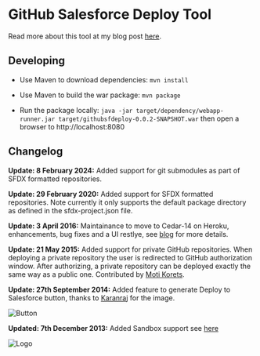 # GitHub Salesforce Deploy Tool

Read more about this tool at my blog post [here](http://andyinthecloud.com/2013/09/24/deploy-direct-from-github-to-salesforce/).

## Developing

* Use Maven to download dependencies: `mvn install`

* Use Maven to build the war package: `mvn package`

* Run the package locally: `java -jar target/dependency/webapp-runner.jar target/githubsfdeploy-0.0.2-SNAPSHOT.war` then open a browser to http://localhost:8080

## Changelog

**Update: 8 February 2024:** Added support for git submodules as part of SFDX formatted repositories.

**Update: 29 February 2020:** Added support for SFDX formatted repositories. Note currently it only supports the default package directory as defined in the sfdx-project.json file.

**Update: 3 April 2016:** Maintainance to move to Cedar-14 on Heroku, enhancements, bug fixes and a UI restlye, see [blog](http://andyinthecloud.com/2016/04/02/github-salesforce-deploy-lightning-edition/) for more details.

**Update: 21 May 2015:** Added support for private GitHub repositories. When deploying a private repository the user is redirected to GitHub authorization window. After authorizing, a private repository can be deployed exactly the same way as a public one. Contributed by [Moti Korets](https://github.com/motiko).

**Update: 27th September 2014:** Added feature to generate Deploy to Salesforce button, thanks to [Karanraj](https://twitter.com/karanrajs) for the image.

![Button](https://raw.githubusercontent.com/afawcett/githubsfdeploy/master/src/main/webapp/resources/img/deploy.png)

**Updated: 7th December 2013:** Added Sandbox support see [here](http://andyinthecloud.com/2013/12/07/updated-github-deploy-tool-sandbox-support/)

![Logo](http://andrewfawcett.files.wordpress.com/2013/09/githubsfdeploy.png)
